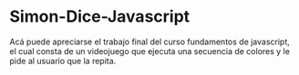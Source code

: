 # Simon-Dice-Javascript
Acá puede apreciarse el trabajo final del curso fundamentos de javascript, el cual consta de un videojuego que ejecuta una secuencia de colores y le pide al usuario que la repita.
